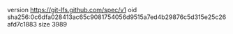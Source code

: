 version https://git-lfs.github.com/spec/v1
oid sha256:0c6dfa028413ac65c9081754056d9515a7ed4b29876c5d315e25c26afd7c1883
size 3989
